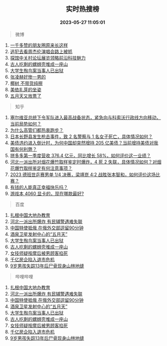 <div align="center"><h2>实时热搜榜</h2><h4>2023-05-27 11:05:01</h4></div>

> 微博  

1. [一千多赞的朋友圈原来长这样](https://s.weibo.com/weibo?q=%23%E4%B8%80%E5%8D%83%E5%A4%9A%E8%B5%9E%E7%9A%84%E6%9C%8B%E5%8F%8B%E5%9C%88%E5%8E%9F%E6%9D%A5%E9%95%BF%E8%BF%99%E6%A0%B7%23&t=31&band_rank=1&Refer=top)<br />
2. [逃犯去看周杰伦演唱会路上被抓](https://s.weibo.com/weibo?q=%23%E9%80%83%E7%8A%AF%E5%8E%BB%E7%9C%8B%E5%91%A8%E6%9D%B0%E4%BC%A6%E6%BC%94%E5%94%B1%E4%BC%9A%E8%B7%AF%E4%B8%8A%E8%A2%AB%E6%8A%93%23&t=31&band_rank=2&Refer=top)<br />
3. [探馆中关村论坛展览领略前沿科技魅力](https://s.weibo.com/weibo?q=%23%E6%8E%A2%E9%A6%86%E4%B8%AD%E5%85%B3%E6%9D%91%E8%AE%BA%E5%9D%9B%E5%B1%95%E8%A7%88%E9%A2%86%E7%95%A5%E5%89%8D%E6%B2%BF%E7%A7%91%E6%8A%80%E9%AD%85%E5%8A%9B%23&t=31&band_rank=3&Refer=top)<br />
4. [古人吃剩的螺蛳壳堆成一座山](https://s.weibo.com/weibo?q=%23%E5%8F%A4%E4%BA%BA%E5%90%83%E5%89%A9%E7%9A%84%E8%9E%BA%E8%9B%B3%E5%A3%B3%E5%A0%86%E6%88%90%E4%B8%80%E5%BA%A7%E5%B1%B1%23&t=31&band_rank=4&Refer=top)<br />
5. [大学生掏鸟案当事人已出狱](https://s.weibo.com/weibo?q=%23%E5%A4%A7%E5%AD%A6%E7%94%9F%E6%8E%8F%E9%B8%9F%E6%A1%88%E5%BD%93%E4%BA%8B%E4%BA%BA%E5%B7%B2%E5%87%BA%E7%8B%B1%23&t=31&band_rank=5&Refer=top)<br />
6. [张凌赫好惨一男的](https://s.weibo.com/weibo?q=%23%E5%BC%A0%E5%87%8C%E8%B5%AB%E5%A5%BD%E6%83%A8%E4%B8%80%E7%94%B7%E7%9A%84%23&t=31&band_rank=6&Refer=top)<br />
7. [椰树 不带货纯擦](https://s.weibo.com/weibo?q=%E6%A4%B0%E6%A0%91%20%E4%B8%8D%E5%B8%A6%E8%B4%A7%E7%BA%AF%E6%93%A6&t=31&band_rank=7&Refer=top)<br />
8. [美依礼芽的坐姿](https://s.weibo.com/weibo?q=%23%E7%BE%8E%E4%BE%9D%E7%A4%BC%E8%8A%BD%E7%9A%84%E5%9D%90%E5%A7%BF%23&t=31&band_rank=8&Refer=top)<br />
9. [五月天又放票了](https://s.weibo.com/weibo?q=%E4%BA%94%E6%9C%88%E5%A4%A9%E5%8F%88%E6%94%BE%E7%A5%A8%E4%BA%86&t=31&band_rank=9&Refer=top)<br />

> 知乎  

1. [塞尔维亚总统下令军队进入最高战备状态，紧急向与科索沃行政线方向移动，当前局势如何？](https://www.zhihu.com/question/603207069)<br />
2. [为什么高管们都热衷跑步？](https://www.zhihu.com/question/285301487)<br />
3. [日本长野县发生枪击事件，致 2 名警察与 1 名女子死亡，具体情况如何？](https://www.zhihu.com/question/603022146)<br />
4. [美债违约进入倒计时，为何中国却突然增持 205 亿美债？当前增持美债对我国有何利弊？](https://www.zhihu.com/question/602981090)<br />
5. [拼多多第一季度营收 376.4 亿元，同比增长 58%，如何评价这一业绩？](https://www.zhihu.com/question/603166134)<br />
6. [河北一派出所对烟花爆竹取样鉴定时爆炸，4 死 2 失联，具体情况如何？对烟花爆竹取样鉴定有何注意事项？](https://www.zhihu.com/question/603275253)<br />
7. [2023 德班世乒赛男单 1/4 决赛，梁靖崑 4:2 战胜张本智和，如何评价这场比赛？](https://www.zhihu.com/question/603230656)<br />
8. [有钱的人能真正幸福快乐吗？](https://www.zhihu.com/question/602538948)<br />
9. [游戏本 4060 显卡的，现在哪款最好?](https://www.zhihu.com/question/598510898)<br />

> 百度  

1. [扎根中国大地办教育](https://www.baidu.com/s?wd=%E6%89%8E%E6%A0%B9%E4%B8%AD%E5%9B%BD%E5%A4%A7%E5%9C%B0%E5%8A%9E%E6%95%99%E8%82%B2&sa=fyb_news&rsv_dl=fyb_news)<br />
2. [河北一派出所爆炸 有民辅警遇难失联](https://www.baidu.com/s?wd=%E6%B2%B3%E5%8C%97%E4%B8%80%E6%B4%BE%E5%87%BA%E6%89%80%E7%88%86%E7%82%B8+%E6%9C%89%E6%B0%91%E8%BE%85%E8%AD%A6%E9%81%87%E9%9A%BE%E5%A4%B1%E8%81%94&sa=fyb_news&rsv_dl=fyb_news)<br />
3. [中国特使抵俄 在俄外交部逗留90分钟](https://www.baidu.com/s?wd=%E4%B8%AD%E5%9B%BD%E7%89%B9%E4%BD%BF%E6%8A%B5%E4%BF%84+%E5%9C%A8%E4%BF%84%E5%A4%96%E4%BA%A4%E9%83%A8%E9%80%97%E7%95%9990%E5%88%86%E9%92%9F&sa=fyb_news&rsv_dl=fyb_news)<br />
4. [酒泉卫星发射中心的“五月天”](https://www.baidu.com/s?wd=%E9%85%92%E6%B3%89%E5%8D%AB%E6%98%9F%E5%8F%91%E5%B0%84%E4%B8%AD%E5%BF%83%E7%9A%84%E2%80%9C%E4%BA%94%E6%9C%88%E5%A4%A9%E2%80%9D&sa=fyb_news&rsv_dl=fyb_news)<br />
5. [大学生掏鸟案当事人已出狱](https://www.baidu.com/s?wd=%E5%A4%A7%E5%AD%A6%E7%94%9F%E6%8E%8F%E9%B8%9F%E6%A1%88%E5%BD%93%E4%BA%8B%E4%BA%BA%E5%B7%B2%E5%87%BA%E7%8B%B1&sa=fyb_news&rsv_dl=fyb_news)<br />
6. [古人吃剩的螺蛳壳堆成一座山](https://www.baidu.com/s?wd=%E5%8F%A4%E4%BA%BA%E5%90%83%E5%89%A9%E7%9A%84%E8%9E%BA%E8%9B%B3%E5%A3%B3%E5%A0%86%E6%88%90%E4%B8%80%E5%BA%A7%E5%B1%B1&sa=fyb_news&rsv_dl=fyb_news)<br />
7. [女技师疑按摩后被男顾客掐死](https://www.baidu.com/s?wd=%E5%A5%B3%E6%8A%80%E5%B8%88%E7%96%91%E6%8C%89%E6%91%A9%E5%90%8E%E8%A2%AB%E7%94%B7%E9%A1%BE%E5%AE%A2%E6%8E%90%E6%AD%BB&sa=fyb_news&rsv_dl=fyb_news)<br />
8. [千亿房企陷入退市危机](https://www.baidu.com/s?wd=%E5%8D%83%E4%BA%BF%E6%88%BF%E4%BC%81%E9%99%B7%E5%85%A5%E9%80%80%E5%B8%82%E5%8D%B1%E6%9C%BA&sa=fyb_news&rsv_dl=fyb_news)<br />
9. [9岁男孩失踪13年后尸骨现身山林地缝](https://www.baidu.com/s?wd=9%E5%B2%81%E7%94%B7%E5%AD%A9%E5%A4%B1%E8%B8%AA13%E5%B9%B4%E5%90%8E%E5%B0%B8%E9%AA%A8%E7%8E%B0%E8%BA%AB%E5%B1%B1%E6%9E%97%E5%9C%B0%E7%BC%9D&sa=fyb_news&rsv_dl=fyb_news)<br />

> 哔哩哔哩  

1. [扎根中国大地办教育](https://www.baidu.com/s?wd=%E6%89%8E%E6%A0%B9%E4%B8%AD%E5%9B%BD%E5%A4%A7%E5%9C%B0%E5%8A%9E%E6%95%99%E8%82%B2&sa=fyb_news&rsv_dl=fyb_news)<br />
2. [河北一派出所爆炸 有民辅警遇难失联](https://www.baidu.com/s?wd=%E6%B2%B3%E5%8C%97%E4%B8%80%E6%B4%BE%E5%87%BA%E6%89%80%E7%88%86%E7%82%B8+%E6%9C%89%E6%B0%91%E8%BE%85%E8%AD%A6%E9%81%87%E9%9A%BE%E5%A4%B1%E8%81%94&sa=fyb_news&rsv_dl=fyb_news)<br />
3. [中国特使抵俄 在俄外交部逗留90分钟](https://www.baidu.com/s?wd=%E4%B8%AD%E5%9B%BD%E7%89%B9%E4%BD%BF%E6%8A%B5%E4%BF%84+%E5%9C%A8%E4%BF%84%E5%A4%96%E4%BA%A4%E9%83%A8%E9%80%97%E7%95%9990%E5%88%86%E9%92%9F&sa=fyb_news&rsv_dl=fyb_news)<br />
4. [酒泉卫星发射中心的“五月天”](https://www.baidu.com/s?wd=%E9%85%92%E6%B3%89%E5%8D%AB%E6%98%9F%E5%8F%91%E5%B0%84%E4%B8%AD%E5%BF%83%E7%9A%84%E2%80%9C%E4%BA%94%E6%9C%88%E5%A4%A9%E2%80%9D&sa=fyb_news&rsv_dl=fyb_news)<br />
5. [大学生掏鸟案当事人已出狱](https://www.baidu.com/s?wd=%E5%A4%A7%E5%AD%A6%E7%94%9F%E6%8E%8F%E9%B8%9F%E6%A1%88%E5%BD%93%E4%BA%8B%E4%BA%BA%E5%B7%B2%E5%87%BA%E7%8B%B1&sa=fyb_news&rsv_dl=fyb_news)<br />
6. [古人吃剩的螺蛳壳堆成一座山](https://www.baidu.com/s?wd=%E5%8F%A4%E4%BA%BA%E5%90%83%E5%89%A9%E7%9A%84%E8%9E%BA%E8%9B%B3%E5%A3%B3%E5%A0%86%E6%88%90%E4%B8%80%E5%BA%A7%E5%B1%B1&sa=fyb_news&rsv_dl=fyb_news)<br />
7. [女技师疑按摩后被男顾客掐死](https://www.baidu.com/s?wd=%E5%A5%B3%E6%8A%80%E5%B8%88%E7%96%91%E6%8C%89%E6%91%A9%E5%90%8E%E8%A2%AB%E7%94%B7%E9%A1%BE%E5%AE%A2%E6%8E%90%E6%AD%BB&sa=fyb_news&rsv_dl=fyb_news)<br />
8. [千亿房企陷入退市危机](https://www.baidu.com/s?wd=%E5%8D%83%E4%BA%BF%E6%88%BF%E4%BC%81%E9%99%B7%E5%85%A5%E9%80%80%E5%B8%82%E5%8D%B1%E6%9C%BA&sa=fyb_news&rsv_dl=fyb_news)<br />
9. [9岁男孩失踪13年后尸骨现身山林地缝](https://www.baidu.com/s?wd=9%E5%B2%81%E7%94%B7%E5%AD%A9%E5%A4%B1%E8%B8%AA13%E5%B9%B4%E5%90%8E%E5%B0%B8%E9%AA%A8%E7%8E%B0%E8%BA%AB%E5%B1%B1%E6%9E%97%E5%9C%B0%E7%BC%9D&sa=fyb_news&rsv_dl=fyb_news)<br />
